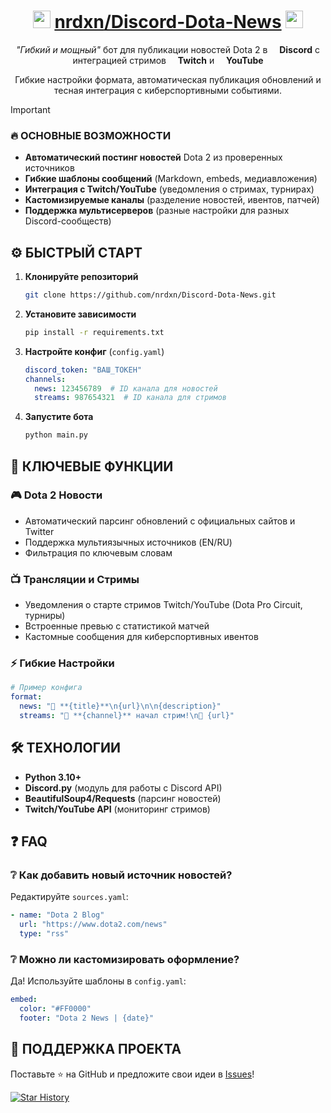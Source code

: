<div align="center">

# <img src="https://cdn-icons-png.flaticon.com/128/5968/5968756.png" height=28 /> <a href="https://github.com/nrdxn/">nrdxn</a><a href="https://github.com/nrdxn/Discord-Dota-News">/Discord-Dota-News</a> <img src="https://cdn-icons-png.flaticon.com/128/1356/1356479.png" height=28 />

*"Гибкий и мощный"* бот для публикации новостей Dota 2 в <img src="https://cdn-icons-png.flaticon.com/128/5968/5968756.png" height=11 /> **Discord** с интеграцией стримов <img src="https://cdn-icons-png.flaticon.com/128/3670/3670147.png" height=11 /> **Twitch** и <img src="https://cdn-icons-png.flaticon.com/128/1384/1384060.png" height=11 /> **YouTube**  

Гибкие настройки формата, автоматическая публикация обновлений и тесная интеграция с киберспортивными событиями.  
</div>

> [!IMPORTANT]  
> ### 🔥 ОСНОВНЫЕ ВОЗМОЖНОСТИ  
> - **Автоматический постинг новостей** Dota 2 из проверенных источников  
> - **Гибкие шаблоны сообщений** (Markdown, embeds, медиавложения)  
> - **Интеграция с Twitch/YouTube** (уведомления о стримах, турнирах)  
> - **Кастомизируемые каналы** (разделение новостей, ивентов, патчей)  
> - **Поддержка мультисерверов** (разные настройки для разных Discord-сообществ)  

## ⚙️ БЫСТРЫЙ СТАРТ  

1. **Клонируйте репозиторий**  
   ```bash
   git clone https://github.com/nrdxn/Discord-Dota-News.git
   ```  

2. **Установите зависимости**  
   ```bash
   pip install -r requirements.txt
   ```  

3. **Настройте конфиг** (`config.yaml`)  
   ```yaml
   discord_token: "ВАШ_ТОКЕН"  
   channels:  
     news: 123456789  # ID канала для новостей  
     streams: 987654321  # ID канала для стримов  
   ```  

4. **Запустите бота**  
   ```bash
   python main.py
   ```  

## 📌 КЛЮЧЕВЫЕ ФУНКЦИИ  

### 🎮 **Dota 2 Новости**  
- Автоматический парсинг обновлений с официальных сайтов и Twitter  
- Поддержка мультиязычных источников (EN/RU)  
- Фильтрация по ключевым словам  

### 📺 **Трансляции и Стримы**  
- Уведомления о старте стримов Twitch/YouTube (Dota Pro Circuit, турниры)  
- Встроенные превью с статистикой матчей  
- Кастомные сообщения для киберспортивных ивентов  

### ⚡ **Гибкие Настройки**  
```yaml
# Пример конфига
format:  
  news: "📢 **{title}**\n{url}\n\n{description}"  
  streams: "🎥 **{channel}** начал стрим!\n🔴 {url}"  
```  

## 🛠 ТЕХНОЛОГИИ  
- **Python 3.10+**  
- **Discord.py** (модуль для работы с Discord API)  
- **BeautifulSoup4/Requests** (парсинг новостей)  
- **Twitch/YouTube API** (мониторинг стримов)  

## ❓ FAQ  

### ❔ Как добавить новый источник новостей?  
Редактируйте `sources.yaml`:  
```yaml
- name: "Dota 2 Blog"  
  url: "https://www.dota2.com/news"  
  type: "rss"  
```  

### ❔ Можно ли кастомизировать оформление?  
Да! Используйте шаблоны в `config.yaml`:  
```yaml
embed:  
  color: "#FF0000"  
  footer: "Dota 2 News | {date}"  
```  

## 🌟 ПОДДЕРЖКА ПРОЕКТА  
Поставьте ⭐ на GitHub и предложите свои идеи в [Issues](https://github.com/nrdxn/Discord-Dota-News/issues)!  

<a href="https://star-history.com/#nrdxn/Discord-Dota-News&Date">
  <picture>
    <source media="(prefers-color-scheme: dark)" srcset="https://api.star-history.com/svg?repos=nrdxn/Discord-Dota-News&type=Date&theme=dark" />
    <img alt="Star History" src="https://api.star-history.com/svg?repos=nrdxn/Discord-Dota-News&type=Date" />
  </picture>
</a>
